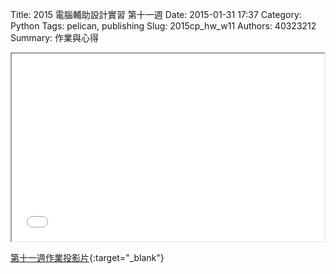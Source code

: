 Title: 2015 電腦輔助設計實習 第十一週
Date: 2015-01-31 17:37
Category: Python
Tags: pelican, publishing
Slug: 2015cp_hw_w11
Authors: 40323212
Summary: 作業與心得

<iframe src="40323212_cp_w11.html" width="500" height="300"></iframe>

[第十一週作業投影片](40323212_cp_w11.html){:target="_blank"}




